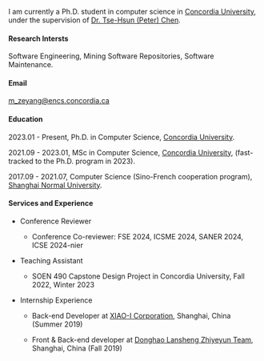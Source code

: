
I am currently a Ph.D. student in computer science in [Concordia University](https://www.concordia.ca/), under the supervision of [Dr. Tse-Hsun (Peter) Chen](https://petertsehsun.github.io/).

#### Research Intersts
Software Engineering, Mining Software Repositories, Software Maintenance.

#### Email
m_zeyang@encs.concordia.ca

#### Education
2023.01 - Present, Ph.D. in Computer Science, [Concordia University](https://www.concordia.ca/).

2021.09 - 2023.01, MSc in Computer Science, [Concordia University](https://www.concordia.ca/), (fast-tracked to the Ph.D. program in 2023).

2017.09 - 2021.07, Computer Science (Sino-French cooperation program), [Shanghai Normal University](https://english.shnu.edu.cn/).

#### Services and Experience

- Conference Reviewer
  - Conference Co-reviewer:  FSE 2024, ICSME 2024, SANER 2024, ICSE 2024-nier

- Teaching Assistant
  - SOEN 490 Capstone Design Project in Concordia University, Fall 2022, Winter 2023

- Internship Experience
  - Back-end Developer at [XIAO-I Corporation](https://www.xiaoi.com/), Shanghai, China (Summer 2019)

  - Front & Back-end developer at [Donghao Lansheng Zhiyeyun Team](https://www.dlg-tec.com/), Shanghai, China (Fall 2019)

